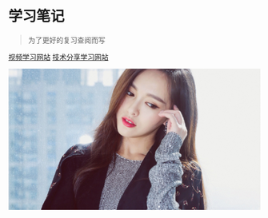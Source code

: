 # 学习笔记

> 为了更好的复习查阅而写

[视频学习网站](<https://www.bilibili.com/>)
[技术分享学习网站](<https://juejin.im/>)


![](assets/11.jpg)